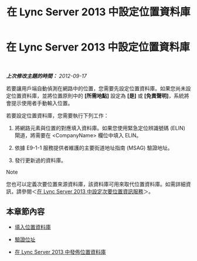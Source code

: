 ﻿---
title: 在 Lync Server 2013 中設定位置資料庫
TOCTitle: 在 Lync Server 2013 中設定位置資料庫
ms:assetid: 8544be31-6958-47ef-b926-fdc80d56191c
ms:mtpsurl: https://technet.microsoft.com/zh-tw/library/Gg398679(v=OCS.15)
ms:contentKeyID: 49291548
ms.date: 08/10/2015
mtps_version: v=OCS.15
ms.translationtype: HT
---

# 在 Lync Server 2013 中設定位置資料庫

 

_**上次修改主題的時間：** 2012-09-17_

若要讓用戶端自動偵測在網路中的位置，您需要先設定位置資料庫。如果您尚未設定位置資料庫，並將位置原則中的 **\[所需地點\]** 設定為 **\[是\]** 或 **\[免責聲明\]**，系統將會提示使用者手動輸入位置。

若要設定位置資料庫，您需要執行下列工作：

1.  將網路元素與位置的對應填入資料庫。如果您使用緊急定位辨識號碼 (ELIN) 閘道，將需要在 \<CompanyName\> 欄位中填入 ELIN。

2.  依據 E9-1-1 服務提供者維護的主要街道地址指南 (MSAG) 驗證地址。

3.  發行更新過的資料庫。

> [!NOTE]  
> 您也可以定義次要位置來源資料庫，該資料庫可用來取代位置資料庫。如需詳細資訊，請參閱＜<a href="lync-server-2013-configure-a-secondary-location-information-service.md">在 Lync Server 2013 中設定次要位置資訊服務</a>＞。



## 本章節內容

  - [填入位置資料庫](lync-server-2013-populate-the-location-database.md)

  - [驗證位址](lync-server-2013-validate-addresses.md)

  - [在 Lync Server 2013 中發佈位置資料庫](lync-server-2013-publish-the-location-database.md)


